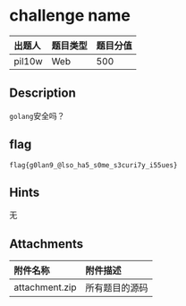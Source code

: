 # challenge name

| 出题人 | 题目类型 | 题目分值 |
| :--- | :--- | :--- |
| pil10w | Web | 500 |

## Description

`golang`安全吗？

## flag

`flag{g0lan9_@lso_ha5_s0me_s3curi7y_i55ues}`

## Hints

无

## Attachments

| 附件名称       | 附件描述       |
| :------------- | :------------- |
| attachment.zip | 所有题目的源码 |

